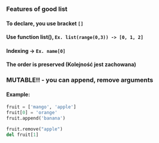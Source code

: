 ### Features of good list

#### To declare, you use bracket `[]`

#### Use function list(), `Ex. list(range(0,3)) -> [0, 1, 2]`

#### Indexing -> `Ex. name[0]`

#### The order is preserved (Kolejność jest zachowana)

### MUTABLE!! - you can append, remove arguments

#### Example:
```python
fruit = ['mango', 'apple']
fruit[0] = 'orange'
fruit.append('banana')

fruit.remove("apple")
del fruit[1]
```
